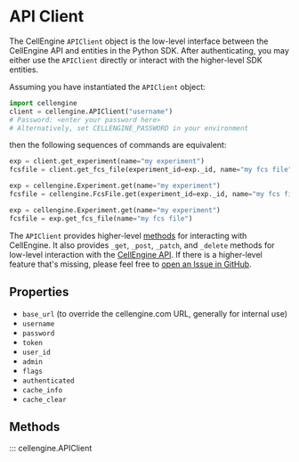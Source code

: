 # API Client

The CellEngine `APIClient` object is the low-level interface between the
CellEngine API and entities in the Python SDK. After authenticating, you may
either use the `APIClient` directly or interact with the higher-level SDK
entities.

Assuming you have instantiated the `APIClient` object:
```python
import cellengine
client = cellengine.APIClient("username")
# Password: <enter your password here>
# Alternatively, set CELLENGINE_PASSWORD in your environment
```

then the following sequences of commands are equivalent:

```python
exp = client.get_experiment(name="my experiment")
fcsfile = client.get_fcs_file(experiment_id=exp._id, name="my fcs file")
```

```python
exp = cellengine.Experiment.get(name="my experiment")
fcsfile = cellengine.FcsFile.get(experiment_id=exp._id, name="my fcs file")
```

```python
exp = cellengine.Experiment.get(name="my experiment")
fcsfile = exp.get_fcs_file(name="my fcs file")
```

The `APIClient` provides higher-level [methods](#methods) for interacting with
CellEngine. It also provides `_get`, `_post`, `_patch`, and `_delete` methods
for low-level interaction with the [CellEngine
API](https://docs.cellengine.com/api/). If there is a higher-level feature
that's missing, please feel free to [open an Issue in
GitHub](https://github.com/cellengine/cellengine-python-toolkit/issues).

## Properties
- `base_url` (to override the cellengine.com URL, generally for internal use)
- `username`
- `password`
- `token`
- `user_id`
- `admin`
- `flags`
- `authenticated`
- `cache_info`
- `cache_clear`

## Methods

::: cellengine.APIClient
